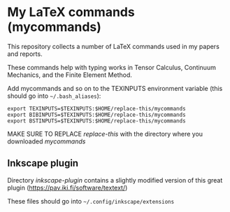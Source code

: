 # My LaTeX commands (mycommands)

This repository collects a number of LaTeX commands used in my papers and reports.

These commands help with typing works in Tensor Calculus, Continuum Mechanics, and the Finite Element Method.

Add mycommands and so on to the TEXINPUTS environment variable (this should go into `~/.bash_aliases`):
```
export TEXINPUTS=$TEXINPUTS:$HOME/replace-this/mycommands
export BIBINPUTS=$TEXINPUTS:$HOME/replace-this/mycommands
export BSTINPUTS=$TEXINPUTS:$HOME/replace-this/mycommands
```
MAKE SURE TO REPLACE *replace-this* with the directory where you downloaded *mycommands*

## Inkscape plugin

Directory _inkscape-plugin_ contains a slightly modified version of this great plugin (https://pav.iki.fi/software/textext/)

These files should go into `~/.config/inkscape/extensions`

